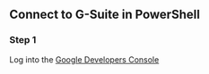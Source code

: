 ## Connect to G-Suite in PowerShell

### Step 1

Log into the [Google Developers Console](https://console.developers.google.com/)
